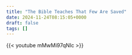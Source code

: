 ```yaml
---
title: "The Bible Teaches That Few Are Saved"
date: 2024-11-24T08:15:05+0000
draft: false
tags: []
---
```


{{< youtube mMwMi97qNIc >}}
